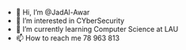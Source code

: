 - 👋 Hi, I’m @JadAl-Awar
- 👀 I’m interested in CYberSecurity
- 🌱 I’m currently learning Computer Science at LAU
- 📫 How to reach me 78 963 813
